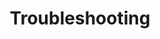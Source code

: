 ---
type: "module"
title: "Troubleshooting"
description: "Learn how to troubleshoot common issues in Kubernetes, including networking, storage, and application problems."
weight: 4
tags: [sks, kubernetes, troubleshooting]
categories: "operations"
level: "advanced"
---
